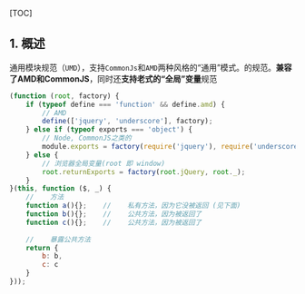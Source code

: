 [TOC]

## 1. 概述 ##

通用模块规范（`UMD`），支持`CommonJs`和`AMD`两种风格的“通用”模式。的规范。**兼容了AMD和CommonJS**，同时还**支持老式的“全局”变量**规范

```js
(function (root, factory) {
    if (typeof define === 'function' && define.amd) {
        // AMD
        define(['jquery', 'underscore'], factory);
    } else if (typeof exports === 'object') {
        // Node, CommonJS之类的
        module.exports = factory(require('jquery'), require('underscore'));
    } else {
        // 浏览器全局变量(root 即 window)
        root.returnExports = factory(root.jQuery, root._);
    }
}(this, function ($, _) {
    //    方法
    function a(){};    //    私有方法，因为它没被返回 (见下面)
    function b(){};    //    公共方法，因为被返回了
    function c(){};    //    公共方法，因为被返回了
 
    //    暴露公共方法
    return {
        b: b,
        c: c
    }
}));
```

